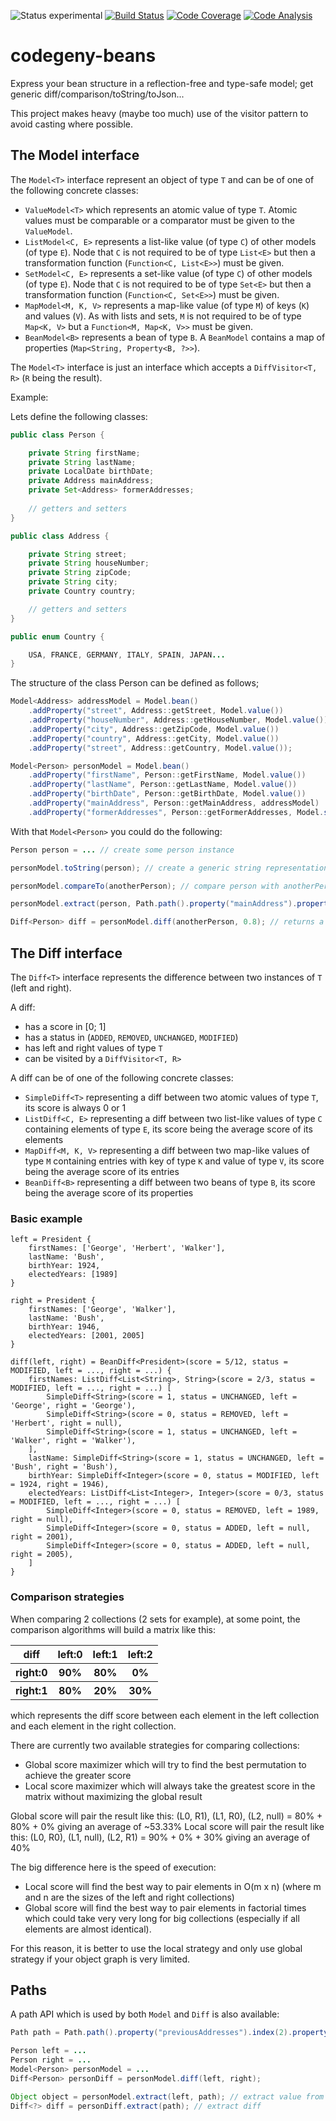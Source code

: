 ![Status experimental](https://img.shields.io/badge/status-experimental-red.svg)
[![Build Status](https://img.shields.io/travis/codegeny/codegeny-beans.svg)](https://travis-ci.org/codegeny/codegeny-beans)
[![Code Coverage](https://img.shields.io/codecov/c/github/codegeny/codegeny-beans.svg)](https://codecov.io/gh/codegeny/codegeny-beans)
[![Code Analysis](https://img.shields.io/codacy/grade/2a447b2e20e34b628cef941f7619e184.svg)](https://www.codacy.com/app/codegeny/codegeny-beans)

# codegeny-beans

Express your bean structure in a reflection-free and type-safe model; get generic diff/comparison/toString/toJson...

This project makes heavy (maybe too much) use of the visitor pattern to avoid casting where possible.

## The Model interface

The `Model<T>` interface represent an object of type `T` and can be of one of the following concrete classes:

- `ValueModel<T>` which represents an atomic value of type `T`. Atomic values must be comparable or a comparator must be given to the `ValueModel`.
- `ListModel<C, E>` represents a list-like value (of type `C`) of other models (of type `E`). Node that `C` is not required to be of type `List<E>` but then a transformation function (`Function<C, List<E>>`) must be given.
- `SetModel<C, E>` represents a set-like value (of type `C`) of other models (of type `E`). Node that `C` is not required to be of type `Set<E>` but then a transformation function (`Function<C, Set<E>>`) must be given.
- `MapModel<M, K, V>` represents a map-like value (of type `M`) of keys (`K`) and values (`V`). As with lists and sets, `M` is not required to be of type `Map<K, V>` but a `Function<M, Map<K, V>>` must be given.
- `BeanModel<B>` represents a bean of type `B`. A `BeanModel` contains a map of properties (`Map<String, Property<B, ?>>`).

The `Model<T>` interface is just an interface which accepts a `DiffVisitor<T, R>` (`R` being the result).

Example:

Lets define the following classes:

```java
public class Person {

	private String firstName;
	private String lastName;
	private LocalDate birthDate;
	private Address mainAddress;
	private Set<Address> formerAddresses;
	
	// getters and setters
}

public class Address {

	private String street;
	private String houseNumber;
	private String zipCode;
	private String city;
	private Country country;

	// getters and setters
}

public enum Country {

	USA, FRANCE, GERMANY, ITALY, SPAIN, JAPAN...
}
```

The structure of the class Person can be defined as follows;

```java
Model<Address> addressModel = Model.bean()
	.addProperty("street", Address::getStreet, Model.value())
	.addProperty("houseNumber", Address::getHouseNumber, Model.value())
	.addProperty("city", Address::getZipCode, Model.value())
	.addProperty("country", Address::getCity, Model.value())
	.addProperty("street", Address::getCountry, Model.value());

Model<Person> personModel = Model.bean()
	.addProperty("firstName", Person::getFirstName, Model.value())
	.addProperty("lastName", Person::getLastName, Model.value())
	.addProperty("birthDate", Person::getBirthDate, Model.value())
	.addProperty("mainAddress", Person::getMainAddress, addressModel)
	.addProperty("formerAddresses", Person::getFormerAddresses, Model.set(addressModel));
```

With that `Model<Person>` you could do the following:

```java
Person person = ... // create some person instance

personModel.toString(person); // create a generic string representation for person

personModel.compareTo(anotherPerson); // compare person with anotherPerson by comparing fields in the order they were defined (firstName, lastName, birthDate, mainAddress.street, mainAddress.houseNumber...

personModel.extract(person, Path.path().property("mainAddress").property("city")); // extract person.mainAddress.city

Diff<Person> diff = personModel.diff(anotherPerson, 0.8); // returns a Diff<Person>, see further in the documentation.
```

## The Diff interface

The `Diff<T>` interface represents the difference between two instances of `T` (left and right).

A diff:
- has a score in [0; 1]
- has a status in (`ADDED`, `REMOVED`, `UNCHANGED`, `MODIFIED`)
- has left and right values of type `T`
- can be visited by a `DiffVisitor<T, R>`

A diff can be of one of the following concrete classes:
- `SimpleDiff<T>` representing a diff between two atomic values of type `T`, its score is always 0 or 1
- `ListDiff<C, E>` representing a diff between two list-like values of type `C` containing elements of type `E`, its score being the average score of its elements
- `MapDiff<M, K, V>` representing a diff between two map-like values of type `M` containing entries with key of type `K` and value of type `V`, its score being the average score of its entries
- `BeanDiff<B>` representing a diff between two beans of type `B`, its score being the average score of its properties

### Basic example

``` 
left = President {
	firstNames: ['George', 'Herbert', 'Walker'],
	lastName: 'Bush',
	birthYear: 1924,
	electedYears: [1989]
}

right = President {
	firstNames: ['George', 'Walker'],
	lastName: 'Bush',
	birthYear: 1946,
	electedYears: [2001, 2005]
}

diff(left, right) = BeanDiff<President>(score = 5/12, status = MODIFIED, left = ..., right = ...) {
	firstNames: ListDiff<List<String>, String>(score = 2/3, status = MODIFIED, left = ..., right = ...) [
		SimpleDiff<String>(score = 1, status = UNCHANGED, left = 'George', right = 'George'),
		SimpleDiff<String>(score = 0, status = REMOVED, left = 'Herbert', right = null),
		SimpleDiff<String>(score = 1, status = UNCHANGED, left = 'Walker', right = 'Walker'),
	],
	lastName: SimpleDiff<String>(score = 1, status = UNCHANGED, left = 'Bush', right = 'Bush'),
	birthYear: SimpleDiff<Integer>(score = 0, status = MODIFIED, left = 1924, right = 1946),
	electedYears: ListDiff<List<Integer>, Integer>(score = 0/3, status = MODIFIED, left = ..., right = ...) [
		SimpleDiff<Integer>(score = 0, status = REMOVED, left = 1989, right = null),
		SimpleDiff<Integer>(score = 0, status = ADDED, left = null, right = 2001),
		SimpleDiff<Integer>(score = 0, status = ADDED, left = null, right = 2005),
	]
}
```

### Comparison strategies

When comparing 2 collections (2 sets for example), at some point, the comparison algorithms will build a matrix like this:

<table>
    <tr>
        <th>diff</th>
        <th>left:0</th>
        <th>left:1</th>
        <th>left:2</th>
    </tr>
    <tr>
        <th>right:0</th>
        <th>90%</th>
        <th>80%</th>
        <th>0%</th>
    </tr>
    <tr>
        <th>right:1</th>
        <th>80%</th>
        <th>20%</th>
        <th>30%</th>
    </tr>
</table>

which represents the diff score between each element in the left collection and each element in the right collection.

There are currently two available strategies for comparing collections:
- Global score maximizer which will try to find the best permutation to achieve the greater score
- Local score maximizer which will always take the greatest score in the matrix without maximizing the global result

Global score will pair the result like this: (L0, R1), (L1, R0), (L2, null) = 80% + 80% + 0% giving an average of ~53.33%
Local score will pair the result like this: (L0, R0), (L1, null), (L2, R1) = 90% + 0% + 30% giving an average of 40%

The big difference here is the speed of execution:
- Local score will find the best way to pair elements in O(m x n) (where m and n are the sizes of the left and right collections)
- Global score will find the best way to pair elements in factorial times which could take very very long for big collections (especially if all elements are almost identical).

For this reason, it is better to use the local strategy and only use global strategy if your object graph is very limited.

## Paths

A path API which is used by both `Model` and `Diff` is also available:

```java
Path path = Path.path().property("previousAddresses").index(2).property("street");

Person left = ...
Person right = ...
Model<Person> personModel = ...
Diff<Person> personDiff = personModel.diff(left, right);

Object object = personModel.extract(left, path); // extract value from left
Diff<?> diff = personDiff.extract(path); // extract diff
```